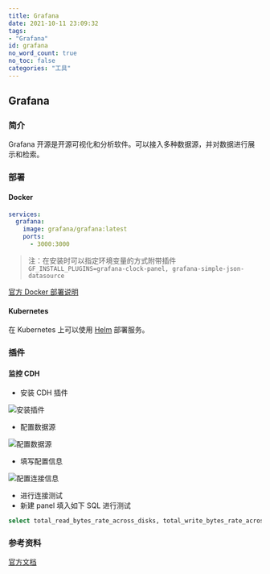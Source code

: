 ```yaml
---
title: Grafana
date: 2021-10-11 23:09:32
tags:
- "Grafana"
id: grafana
no_word_count: true
no_toc: false
categories: "工具"
---
```


## Grafana

### 简介

Grafana 开源是开源可视化和分析软件。可以接入多种数据源，并对数据进行展示和检索。

### 部署

#### Docker

```yaml
services:
  grafana:
    image: grafana/grafana:latest
    ports:
      - 3000:3000
```

> 注：在安装时可以指定环境变量的方式附带插件 `GF_INSTALL_PLUGINS=grafana-clock-panel, grafana-simple-json-datasource`

[官方 Docker 部署说明](https://grafana.com/docs/grafana/latest/installation/docker/)

#### Kubernetes

在 Kubernetes 上可以使用 [Helm](https://grafana.com/docs/grafana/latest/setup-grafana/installation/helm/) 部署服务。

### 插件

#### 监控 CDH

- 安装 CDH 插件

![安装插件](https://i.loli.net/2021/10/12/n821BURpjIumv3H.png)

- 配置数据源

![配置数据源](https://i.loli.net/2021/10/12/R17gxEFlMmPGs8c.png)

- 填写配置信息

![配置连接信息](https://i.loli.net/2021/10/12/eGlgpPNcYZDkhw9.png)

- 进行连接测试
- 新建 panel 填入如下 SQL 进行测试 

```sql
select total_read_bytes_rate_across_disks, total_write_bytes_rate_across_disks where category = CLUSTER
```

### 参考资料

[官方文档](https://grafana.com/docs/grafana/latest/)
